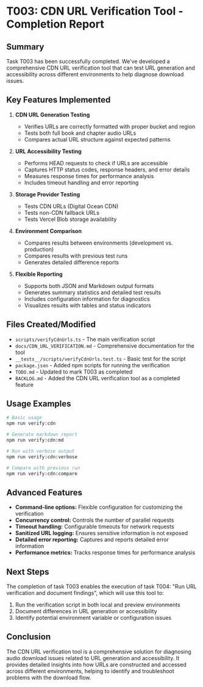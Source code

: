 # T003: CDN URL Verification Tool - Completion Report

## Summary

Task T003 has been successfully completed. We've developed a comprehensive CDN URL verification tool that can test URL generation and accessibility across different environments to help diagnose download issues.

## Key Features Implemented

1. **CDN URL Generation Testing**

   - Verifies URLs are correctly formatted with proper bucket and region
   - Tests both full book and chapter audio URLs
   - Compares actual URL structure against expected patterns

2. **URL Accessibility Testing**

   - Performs HEAD requests to check if URLs are accessible
   - Captures HTTP status codes, response headers, and error details
   - Measures response times for performance analysis
   - Includes timeout handling and error reporting

3. **Storage Provider Testing**

   - Tests CDN URLs (Digital Ocean CDN)
   - Tests non-CDN fallback URLs
   - Tests Vercel Blob storage availability

4. **Environment Comparison**

   - Compares results between environments (development vs. production)
   - Compares results with previous test runs
   - Generates detailed difference reports

5. **Flexible Reporting**
   - Supports both JSON and Markdown output formats
   - Generates summary statistics and detailed test results
   - Includes configuration information for diagnostics
   - Visualizes results with tables and status indicators

## Files Created/Modified

- `scripts/verifyCdnUrls.ts` - The main verification script
- `docs/CDN_URL_VERIFICATION.md` - Comprehensive documentation for the tool
- `__tests__/scripts/verifyCdnUrls.test.ts` - Basic test for the script
- `package.json` - Added npm scripts for running the verification
- `TODO.md` - Updated to mark T003 as completed
- `BACKLOG.md` - Added the CDN URL verification tool as a completed feature

## Usage Examples

```bash
# Basic usage
npm run verify:cdn

# Generate markdown report
npm run verify:cdn:md

# Run with verbose output
npm run verify:cdn:verbose

# Compare with previous run
npm run verify:cdn:compare
```

## Advanced Features

- **Command-line options:** Flexible configuration for customizing the verification
- **Concurrency control:** Controls the number of parallel requests
- **Timeout handling:** Configurable timeouts for network requests
- **Sanitized URL logging:** Ensures sensitive information is not exposed
- **Detailed error reporting:** Captures and reports detailed error information
- **Performance metrics:** Tracks response times for performance analysis

## Next Steps

The completion of task T003 enables the execution of task T004: "Run URL verification and document findings", which will use this tool to:

1. Run the verification script in both local and preview environments
2. Document differences in URL generation or accessibility
3. Identify potential environment variable or configuration issues

## Conclusion

The CDN URL verification tool is a comprehensive solution for diagnosing audio download issues related to URL generation and accessibility. It provides detailed insights into how URLs are constructed and accessed across different environments, helping to identify and troubleshoot problems with the download flow.
